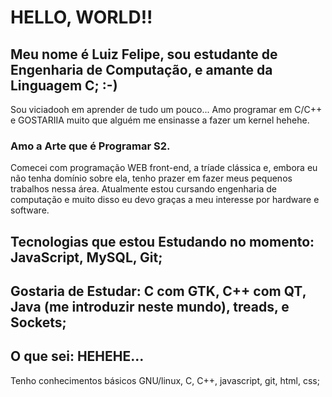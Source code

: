 # HELLO, WORLD!!
## Meu nome é Luiz Felipe, sou estudante de Engenharia de Computação, e amante da Linguagem C;  :-)
Sou  viciadooh em aprender de tudo um pouco... Amo programar em C/C++ e GOSTARIIA muito que alguém me ensinasse a fazer um kernel hehehe.

### Amo a Arte que é Programar S2.
Comecei com programação WEB front-end, a tríade clássica e, embora eu não tenha domínio sobre ela, tenho prazer em fazer meus pequenos trabalhos nessa área.
Atualmente estou cursando engenharia de computação e muito disso eu devo graças a meu interesse por hardware e software.  

## Tecnologias que  estou Estudando no momento: JavaScript, MySQL, Git;
## Gostaria de Estudar: C com GTK, C++ com QT, Java (me introduzir neste mundo), treads, e Sockets;
## O que sei: HEHEHE...
Tenho conhecimentos básicos GNU/linux, C, C++, javascript, git, html, css;
